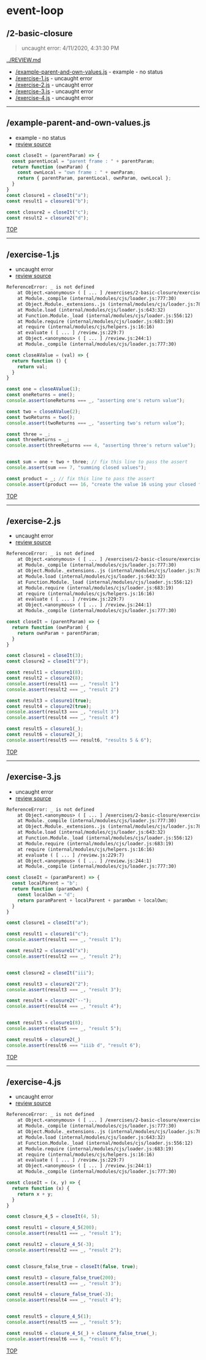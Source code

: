# event-loop 

## /2-basic-closure

> uncaught error: 4/11/2020, 4:31:30 PM 

[../REVIEW.md](../REVIEW.md)

* [/example-parent-and-own-values.js](#example-parent-and-own-valuesjs) - example - no status
* [/exercise-1.js](#exercise-1js) - uncaught error
* [/exercise-2.js](#exercise-2js) - uncaught error
* [/exercise-3.js](#exercise-3js) - uncaught error
* [/exercise-4.js](#exercise-4js) - uncaught error

---

## /example-parent-and-own-values.js

* example - no status
* [review source](./example-parent-and-own-values.js)

```js
const closeIt = (parentParam) => {
  const parentLocal = "parent frame : " + parentParam;
  return function (ownParam) {
    const ownLocal = "own frame : " + ownParam;
    return { parentParam, parentLocal, ownParam, ownLocal };
  }
}
const closure1 = closeIt("a");
const result1 = closure1("b");

const closure2 = closeIt("c");
const result2 = closure2("d");

```

[TOP](#event-loop)

---

## /exercise-1.js

* uncaught error
* [review source](./exercise-1.js)

```txt
ReferenceError: _ is not defined
    at Object.<anonymous> ( [ ... ] /exercises/2-basic-closure/exercise-1.js:9:31)
    at Module._compile (internal/modules/cjs/loader.js:777:30)
    at Object.Module._extensions..js (internal/modules/cjs/loader.js:788:10)
    at Module.load (internal/modules/cjs/loader.js:643:32)
    at Function.Module._load (internal/modules/cjs/loader.js:556:12)
    at Module.require (internal/modules/cjs/loader.js:683:19)
    at require (internal/modules/cjs/helpers.js:16:16)
    at evaluate ( [ ... ] /review.js:229:7)
    at Object.<anonymous> ( [ ... ] /review.js:244:1)
    at Module._compile (internal/modules/cjs/loader.js:777:30)
```

```js
const closeAValue = (val) => {
  return function () {
    return val;
  }
}

const one = closeAValue(1);
const oneReturns = one();
console.assert(oneReturns === _, "asserting one's return value");

const two = closeAValue(2);
const twoReturns = two();
console.assert(twoReturns === _, "asserting two's return value");

const three = _;
const threeReturns = _;
console.assert(threeReturns === 4, "asserting three's return value");


const sum = one + two + three; // fix this line to pass the assert
console.assert(sum === 7, "summing closed values");

const product = _; // fix this line to pass the assert
console.assert(product === 16, "create the value 16 using your closed functions");

```

[TOP](#event-loop)

---

## /exercise-2.js

* uncaught error
* [review source](./exercise-2.js)

```txt
ReferenceError: _ is not defined
    at Object.<anonymous> ( [ ... ] /exercises/2-basic-closure/exercise-2.js:12:28)
    at Module._compile (internal/modules/cjs/loader.js:777:30)
    at Object.Module._extensions..js (internal/modules/cjs/loader.js:788:10)
    at Module.load (internal/modules/cjs/loader.js:643:32)
    at Function.Module._load (internal/modules/cjs/loader.js:556:12)
    at Module.require (internal/modules/cjs/loader.js:683:19)
    at require (internal/modules/cjs/helpers.js:16:16)
    at evaluate ( [ ... ] /review.js:229:7)
    at Object.<anonymous> ( [ ... ] /review.js:244:1)
    at Module._compile (internal/modules/cjs/loader.js:777:30)
```

```js
const closeIt = (parentParam) => {
  return function (ownParam) {
    return ownParam + parentParam;
  }
}

const closure1 = closeIt(3);
const closure2 = closeIt("3");

const result1 = closure1(8);
const result2 = closure2(8);
console.assert(result1 === _, "result 1")
console.assert(result2 === _, "result 2")

const result3 = closure1(true);
const result4 = closure2(true);
console.assert(result3 === _, "result 3")
console.assert(result4 === _, "result 4")

const result5 = closure1(_);
const result6 = closure2(_);
console.assert(result5 === result6, "results 5 & 6");

```

[TOP](#event-loop)

---

## /exercise-3.js

* uncaught error
* [review source](./exercise-3.js)

```txt
ReferenceError: _ is not defined
    at Object.<anonymous> ( [ ... ] /exercises/2-basic-closure/exercise-3.js:12:28)
    at Module._compile (internal/modules/cjs/loader.js:777:30)
    at Object.Module._extensions..js (internal/modules/cjs/loader.js:788:10)
    at Module.load (internal/modules/cjs/loader.js:643:32)
    at Function.Module._load (internal/modules/cjs/loader.js:556:12)
    at Module.require (internal/modules/cjs/loader.js:683:19)
    at require (internal/modules/cjs/helpers.js:16:16)
    at evaluate ( [ ... ] /review.js:229:7)
    at Object.<anonymous> ( [ ... ] /review.js:244:1)
    at Module._compile (internal/modules/cjs/loader.js:777:30)
```

```js
const closeIt = (paramParent) => {
  const localParent = "b";
  return function (paramOwn) {
    const localOwn = "d";
    return paramParent + localParent + paramOwn + localOwn;
  }
}

const closure1 = closeIt("a");

const result1 = closure1("c");
console.assert(result1 === _, "result 1");

const result2 = closure1("x");
console.assert(result2 === _, "result 2");


const closure2 = closeIt("iii");

const result3 = closure2("2");
console.assert(result3 === _, "result 3");

const result4 = closure2("--");
console.assert(result4 === _, "result 4");


const result5 = closure1(8);
console.assert(result5 === _, "result 5");

const result6 = closure2(_)
console.assert(result6 === "iiib d", "result 6");

```

[TOP](#event-loop)

---

## /exercise-4.js

* uncaught error
* [review source](./exercise-4.js)

```txt
ReferenceError: _ is not defined
    at Object.<anonymous> ( [ ... ] /exercises/2-basic-closure/exercise-4.js:10:28)
    at Module._compile (internal/modules/cjs/loader.js:777:30)
    at Object.Module._extensions..js (internal/modules/cjs/loader.js:788:10)
    at Module.load (internal/modules/cjs/loader.js:643:32)
    at Function.Module._load (internal/modules/cjs/loader.js:556:12)
    at Module.require (internal/modules/cjs/loader.js:683:19)
    at require (internal/modules/cjs/helpers.js:16:16)
    at evaluate ( [ ... ] /review.js:229:7)
    at Object.<anonymous> ( [ ... ] /review.js:244:1)
    at Module._compile (internal/modules/cjs/loader.js:777:30)
```

```js
const closeIt = (x, y) => {
  return function (x) {
    return x + y;
  }
}

const closure_4_5 = closeIt(4, 5);

const result1 = closure_4_5(200);
console.assert(result1 === _, "result 1");

const result2 = closure_4_5(-3);
console.assert(result2 === _, "result 2");


const closure_false_true = closeIt(false, true);

const result3 = closure_false_true(200);
console.assert(result3 === _, "result 3");

const result4 = closure_false_true(-3);
console.assert(result4 === _, "result 4");


const result5 = closure_4_5(1);
console.assert(result5 === _, "result 5");

const result6 = closure_4_5(_) + closure_false_true(_);
console.assert(result6 === 6, "result 6");

```

[TOP](#event-loop)

